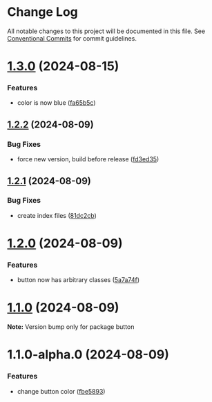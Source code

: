 # Change Log

All notable changes to this project will be documented in this file.
See [Conventional Commits](https://conventionalcommits.org) for commit guidelines.

# [1.3.0](https://github.com/ivarni/lerna-test/compare/button@1.2.2...button@1.3.0) (2024-08-15)

### Features

* color is now blue ([fa65b5c](https://github.com/ivarni/lerna-test/commit/fa65b5c9be2de20fe52043f89c5bbd788555999e))

## [1.2.2](https://github.com/ivarni/lerna-test/compare/button@1.2.1...button@1.2.2) (2024-08-09)

### Bug Fixes

* force new version, build before release ([fd3ed35](https://github.com/ivarni/lerna-test/commit/fd3ed35493f969a698be8eec30752d9215bd0694))

## [1.2.1](https://github.com/ivarni/lerna-test/compare/button@1.2.0...button@1.2.1) (2024-08-09)

### Bug Fixes

* create index files ([81dc2cb](https://github.com/ivarni/lerna-test/commit/81dc2cb539235f82723d7ba97ac86e492b65d034))

# [1.2.0](https://github.com/ivarni/lerna-test/compare/button@1.1.0...button@1.2.0) (2024-08-09)

### Features

* button now has arbitrary classes ([5a7a74f](https://github.com/ivarni/lerna-test/commit/5a7a74fac66361f2fffff52e8586028957f1614a))

# [1.1.0](https://github.com/ivarni/lerna-test/compare/button@1.1.0-alpha.0...button@1.1.0) (2024-08-09)

**Note:** Version bump only for package button

# 1.1.0-alpha.0 (2024-08-09)

### Features

* change button color ([fbe5893](https://github.com/ivarni/lerna-test/commit/fbe5893a8bc492bfa54aa144a3e2e2cdb2071149))
